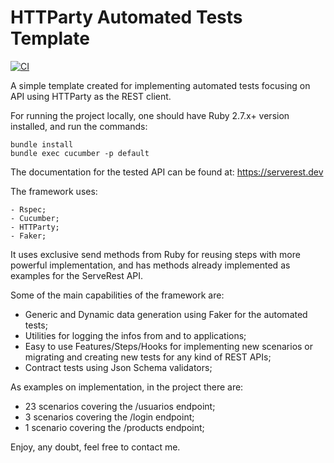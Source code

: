 # HTTParty Automated Tests Template

[![CI](https://github.com/juniorschmitz/httparty-simple-template/actions/workflows/main.yml/badge.svg)](https://github.com/juniorschmitz/httparty-simple-template/actions/workflows/main.yml)

A simple template created for implementing automated tests focusing on API using HTTParty as the REST client.

For running the project locally, one should have Ruby 2.7.x+ version installed, and run the commands:
```
bundle install
bundle exec cucumber -p default
```

The documentation for the tested API can be found at: https://serverest.dev

The framework uses:
```
- Rspec;
- Cucumber;
- HTTParty;
- Faker;
```

It uses exclusive send methods from Ruby for reusing steps with more powerful implementation, and has methods already implemented as examples for the ServeRest API.

Some of the main capabilities of the framework are:
- Generic and Dynamic data generation using Faker for the automated tests;
- Utilities for logging the infos from and to applications;
- Easy to use Features/Steps/Hooks for implementing new scenarios or migrating and creating new tests for any kind of REST APIs;
- Contract tests using Json Schema validators;

As examples on implementation, in the project there are:
- 23 scenarios covering the /usuarios endpoint;
- 3 scenarios covering the /login endpoint;
- 1 scenario covering the /products endpoint;

Enjoy, any doubt, feel free to contact me.
